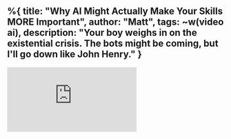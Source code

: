%{
  title: "Why AI Might Actually Make Your Skills MORE Important",
  author: "Matt",
  tags: ~w(video ai),
  description: "Your boy weighs in on the existential crisis. The bots might be coming, but I'll go down like John Henry."
}
---

<iframe
    class="embedded-yt"
    src="https://www.youtube.com/embed/tIRTRv9XnQQ?rel=0"
    title="YouTube video player"
    frameborder="0"
    allow="accelerometer; autoplay; clipboard-write; encrypted-media; gyroscope; picture-in-picture; web-share"
    referrerpolicy="strict-origin-when-cross-origin"
    allowfullscreen
>
</iframe>

